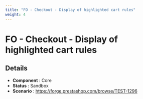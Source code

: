 ```yaml
---
title: "FO - Checkout - Display of highlighted cart rules"
weight: 4
---
```


# FO - Checkout - Display of highlighted cart rules
## Details
* **Component** : Core
* **Status** : Sandbox
* **Scenario** : https://forge.prestashop.com/browse/TEST-1296
